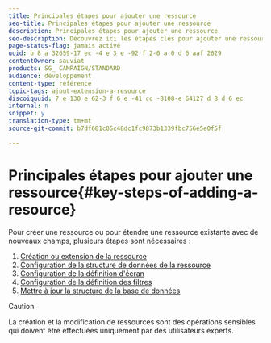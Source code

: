 ```yaml
---
title: Principales étapes pour ajouter une ressource
seo-title: Principales étapes pour ajouter une ressource
description: Principales étapes pour ajouter une ressource
seo-description: Découvrez ici les étapes clés pour ajouter une ressource dans le modèle de données Adobe Campaign.
page-status-flag: jamais activé
uuid: b 8 a 32659-17 ec -4 e 3 e -92 f 2-0 a 0 d 6 aaf 2629
contentOwner: sauviat
products: SG_ CAMPAIGN/STANDARD
audience: développement
content-type: référence
topic-tags: ajout-extension-a-resource
discoiquuid: 7 e 130 e 62-3 f 6 e -41 cc -8108-e 64127 d 8 d 6 ec
internal: n
snippet: y
translation-type: tm+mt
source-git-commit: b7df681c05c48dc1fc9873b1339fbc756e5e0f5f

---
```



# Principales étapes pour ajouter une ressource{#key-steps-of-adding-a-resource}

Pour créer une ressource ou pour étendre une ressource existante avec de nouveaux champs, plusieurs étapes sont nécessaires :

1. [Création ou extension de la ressource](../../developing/using/creating-or-extending-the-resource.md)
1. [Configuration de la structure de données de la ressource](../../developing/using/configuring-the-resource-s-data-structure.md)
1. [Configuration de la définition d'écran](../../developing/using/configuring-the-screen-definition.md)
1. [Configuration de la définition des filtres](../../developing/using/configuring-filter-definition.md)
1. [Mettre à jour la structure de la base de données](../../developing/using/updating-the-database-structure.md)

>[!CAUTION]
>
>La création et la modification de ressources sont des opérations sensibles qui doivent être effectuées uniquement par des utilisateurs experts.

